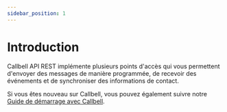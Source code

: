 ```yaml
---
sidebar_position: 1
---
```


# Introduction

Callbell API REST implémente plusieurs points d'accès qui vous permettent d'envoyer des messages de manière programmée, de recevoir des événements et de synchroniser des informations de contact.

Si vous êtes nouveau sur Callbell, vous pouvez également suivre notre [Guide de démarrage avec Callbell](/).